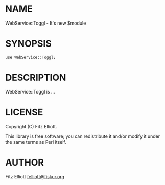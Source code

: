 # NAME

WebService::Toggl - It's new $module

# SYNOPSIS

    use WebService::Toggl;

# DESCRIPTION

WebService::Toggl is ...

# LICENSE

Copyright (C) Fitz Elliott.

This library is free software; you can redistribute it and/or modify
it under the same terms as Perl itself.

# AUTHOR

Fitz Elliott <felliott@fiskur.org>

